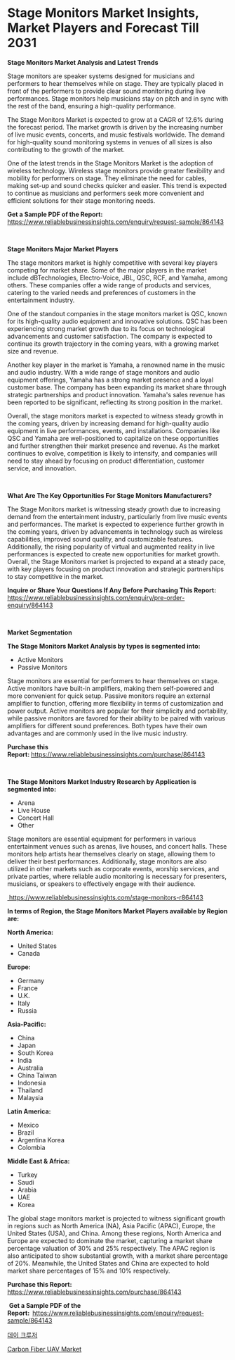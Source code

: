 <p><h1>Stage Monitors Market Insights, Market Players and Forecast Till 2031</h1></p><p><strong>Stage Monitors Market Analysis and Latest Trends</strong></p>
<p><p>Stage monitors are speaker systems designed for musicians and performers to hear themselves while on stage. They are typically placed in front of the performers to provide clear sound monitoring during live performances. Stage monitors help musicians stay on pitch and in sync with the rest of the band, ensuring a high-quality performance.</p><p>The Stage Monitors Market is expected to grow at a CAGR of 12.6% during the forecast period. The market growth is driven by the increasing number of live music events, concerts, and music festivals worldwide. The demand for high-quality sound monitoring systems in venues of all sizes is also contributing to the growth of the market.</p><p>One of the latest trends in the Stage Monitors Market is the adoption of wireless technology. Wireless stage monitors provide greater flexibility and mobility for performers on stage. They eliminate the need for cables, making set-up and sound checks quicker and easier. This trend is expected to continue as musicians and performers seek more convenient and efficient solutions for their stage monitoring needs.</p></p>
<p><strong>Get a Sample PDF of the Report:&nbsp;</strong> <a href="https://www.reliablebusinessinsights.com/enquiry/request-sample/864143">https://www.reliablebusinessinsights.com/enquiry/request-sample/864143</a></p>
<p>&nbsp;</p>
<p><strong>Stage Monitors Major Market Players</strong></p>
<p><p>The stage monitors market is highly competitive with several key players competing for market share. Some of the major players in the market include dBTechnologies, Electro-Voice, JBL, QSC, RCF, and Yamaha, among others. These companies offer a wide range of products and services, catering to the varied needs and preferences of customers in the entertainment industry.</p><p>One of the standout companies in the stage monitors market is QSC, known for its high-quality audio equipment and innovative solutions. QSC has been experiencing strong market growth due to its focus on technological advancements and customer satisfaction. The company is expected to continue its growth trajectory in the coming years, with a growing market size and revenue.</p><p>Another key player in the market is Yamaha, a renowned name in the music and audio industry. With a wide range of stage monitors and audio equipment offerings, Yamaha has a strong market presence and a loyal customer base. The company has been expanding its market share through strategic partnerships and product innovation. Yamaha's sales revenue has been reported to be significant, reflecting its strong position in the market.</p><p>Overall, the stage monitors market is expected to witness steady growth in the coming years, driven by increasing demand for high-quality audio equipment in live performances, events, and installations. Companies like QSC and Yamaha are well-positioned to capitalize on these opportunities and further strengthen their market presence and revenue. As the market continues to evolve, competition is likely to intensify, and companies will need to stay ahead by focusing on product differentiation, customer service, and innovation.</p></p>
<p>&nbsp;</p>
<p><strong>What Are The Key Opportunities For Stage Monitors Manufacturers?</strong></p>
<p><p>The Stage Monitors market is witnessing steady growth due to increasing demand from the entertainment industry, particularly from live music events and performances. The market is expected to experience further growth in the coming years, driven by advancements in technology such as wireless capabilities, improved sound quality, and customizable features. Additionally, the rising popularity of virtual and augmented reality in live performances is expected to create new opportunities for market growth. Overall, the Stage Monitors market is projected to expand at a steady pace, with key players focusing on product innovation and strategic partnerships to stay competitive in the market.</p></p>
<p><strong>Inquire or Share Your Questions If Any Before Purchasing This Report:</strong> <a href="https://www.reliablebusinessinsights.com/enquiry/pre-order-enquiry/864143">https://www.reliablebusinessinsights.com/enquiry/pre-order-enquiry/864143</a></p>
<p>&nbsp;</p>
<p><strong>Market Segmentation</strong></p>
<p><strong>The Stage Monitors Market Analysis by types is segmented into:</strong></p>
<p><ul><li>Active Monitors</li><li>Passive Monitors</li></ul></p>
<p><p>Stage monitors are essential for performers to hear themselves on stage. Active monitors have built-in amplifiers, making them self-powered and more convenient for quick setup. Passive monitors require an external amplifier to function, offering more flexibility in terms of customization and power output. Active monitors are popular for their simplicity and portability, while passive monitors are favored for their ability to be paired with various amplifiers for different sound preferences. Both types have their own advantages and are commonly used in the live music industry.</p></p>
<p><strong>Purchase this Report:&nbsp;</strong><a href="https://www.reliablebusinessinsights.com/purchase/864143">https://www.reliablebusinessinsights.com/purchase/864143</a></p>
<p>&nbsp;</p>
<p><strong>The Stage Monitors Market Industry Research by Application is segmented into:</strong></p>
<p><ul><li>Arena</li><li>Live House</li><li>Concert Hall</li><li>Other</li></ul></p>
<p><p>Stage monitors are essential equipment for performers in various entertainment venues such as arenas, live houses, and concert halls. These monitors help artists hear themselves clearly on stage, allowing them to deliver their best performances. Additionally, stage monitors are also utilized in other markets such as corporate events, worship services, and private parties, where reliable audio monitoring is necessary for presenters, musicians, or speakers to effectively engage with their audience.</p></p>
<p><a href="https://www.reliablebusinessinsights.com/stage-monitors-r864143">&nbsp;https://www.reliablebusinessinsights.com/stage-monitors-r864143</a></p>
<p><strong>In terms of Region, the Stage Monitors Market Players available by Region are:</strong></p>
<p>
    <p> <strong> North America: </strong>
        <ul>
            <li>United States</li>
            <li>Canada</li>
        </ul>
        </p> 
    <p> <strong> Europe: </strong>
        <ul>
            <li>Germany</li>
            <li>France</li>
            <li>U.K.</li>
            <li>Italy</li>
            <li>Russia</li>
        </ul>
        </p> 
    <p> <strong> Asia-Pacific: </strong>
        <ul>
            <li>China</li>
            <li>Japan</li>
            <li>South Korea</li>
            <li>India</li>
            <li>Australia</li>
            <li>China Taiwan</li>
            <li>Indonesia</li>
            <li>Thailand</li>
            <li>Malaysia</li>
        </ul>
        </p> 
    <p> <strong> Latin America: </strong>
        <ul>
            <li>Mexico</li>
            <li>Brazil</li>
            <li>Argentina Korea</li>
            <li>Colombia</li>
        </ul>
        </p> 
    <p> <strong> Middle East & Africa: </strong>
        <ul>
            <li>Turkey</li>
            <li>Saudi</li>
            <li>Arabia</li>
            <li>UAE</li>
            <li>Korea</li>
        </ul>
    </p>
    </p>
<p><p>The global stage monitors market is projected to witness significant growth in regions such as North America (NA), Asia Pacific (APAC), Europe, the United States (USA), and China. Among these regions, North America and Europe are expected to dominate the market, capturing a market share percentage valuation of 30% and 25% respectively. The APAC region is also anticipated to show substantial growth, with a market share percentage of 20%. Meanwhile, the United States and China are expected to hold market share percentages of 15% and 10% respectively.</p></p>
<p><strong>Purchase this Report: </strong><a href="https://www.reliablebusinessinsights.com/purchase/864143">https://www.reliablebusinessinsights.com/purchase/864143</a></p>
<p>&nbsp;<strong>Get a Sample PDF of the Report:&nbsp;&nbsp;</strong><a href="https://www.reliablebusinessinsights.com/enquiry/request-sample/864143">https://www.reliablebusinessinsights.com/enquiry/request-sample/864143</a></p>
<p><strong></strong></p>
<p><p><a href="https://medium.com/@jordanilliamson678678_12326/%EA%B8%80%EB%A1%9C%EB%B2%8C-%EB%8D%B0%EC%9D%B4%ED%81%AC%EB%A3%A8%EC%A0%80-%EC%82%B0%EC%97%85-%EC%9C%A0%ED%98%95-%EC%9D%91%EC%9A%A9-%EC%8B%9C%EC%9E%A5-%EC%B0%B8%EA%B0%80%EC%9E%90-%EC%A7%80%EC%97%AD-%EC%84%B1%EC%9E%A5-%EB%B6%84%EC%84%9D-%EB%B0%8F-%EB%AF%B8%EB%9E%98-%EC%8B%9C%EB%82%98%EB%A6%AC%EC%98%A4-2024-2031-da92c6cfe7f1">데이 크루저</a></p><p><a href="https://github.com/zcbxbnir25/Market-Research-Report-List-1/blob/main/carbon-fiber-uav-market.md">Carbon Fiber UAV Market</a></p></p>